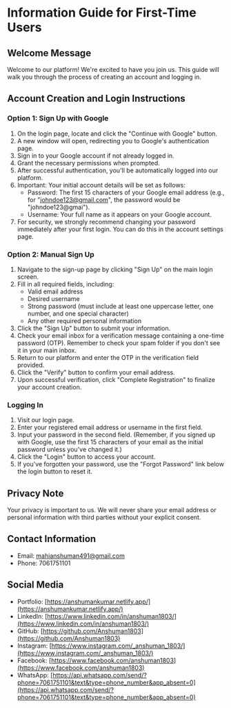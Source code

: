 # Information Guide for First-Time Users

## Welcome Message

Welcome to our platform! We're excited to have you join us. This guide will walk you through the process of creating an account and logging in.

## Account Creation and Login Instructions

### Option 1: Sign Up with Google

1. On the login page, locate and click the "Continue with Google" button.
2. A new window will open, redirecting you to Google's authentication page.
3. Sign in to your Google account if not already logged in.
4. Grant the necessary permissions when prompted.
5. After successful authentication, you'll be automatically logged into our platform.
6. Important: Your initial account details will be set as follows:
   - Password: The first 15 characters of your Google email address (e.g., for "johndoe123@gmail.com", the password would be "johndoe123@gmai").
   - Username: Your full name as it appears on your Google account.
7. For security, we strongly recommend changing your password immediately after your first login. You can do this in the account settings page.

### Option 2: Manual Sign Up

1. Navigate to the sign-up page by clicking "Sign Up" on the main login screen.
2. Fill in all required fields, including:
   - Valid email address
   - Desired username
   - Strong password (must include at least one uppercase letter, one number, and one special character)
   - Any other required personal information
3. Click the "Sign Up" button to submit your information.
4. Check your email inbox for a verification message containing a one-time password (OTP). Remember to check your spam folder if you don't see it in your main inbox.
5. Return to our platform and enter the OTP in the verification field provided.
6. Click the "Verify" button to confirm your email address.
7. Upon successful verification, click "Complete Registration" to finalize your account creation.

### Logging In

1. Visit our login page.
2. Enter your registered email address or username in the first field.
3. Input your password in the second field. (Remember, if you signed up with Google, use the first 15 characters of your email as the initial password unless you've changed it.)
4. Click the "Login" button to access your account.
5. If you've forgotten your password, use the "Forgot Password" link below the login button to reset it.

## Privacy Note

Your privacy is important to us. We will never share your email address or personal information with third parties without your explicit consent.

## Contact Information

- Email: mahianshuman491@gmail.com
- Phone: 7061751101

## Social Media

- Portfolio: [https://anshumankumar.netlify.app/](https://anshumankumar.netlify.app/)
- LinkedIn: [https://www.linkedin.com/in/anshuman1803/](https://www.linkedin.com/in/anshuman1803/)
- GitHub: [https://github.com/Anshuman1803](https://github.com/Anshuman1803)
- Instagram: [https://www.instagram.com/_anshuman_1803/](https://www.instagram.com/_anshuman_1803/)
- Facebook: [https://www.facebook.com/anshuman1803](https://www.facebook.com/anshuman1803)
- WhatsApp: [https://api.whatsapp.com/send/?phone=7061751101&text&type=phone_number&app_absent=0](https://api.whatsapp.com/send/?phone=7061751101&text&type=phone_number&app_absent=0)